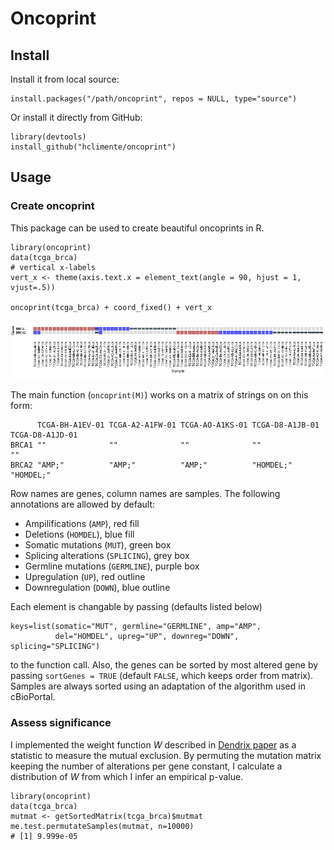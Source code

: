 # Oncoprint

## Install

Install it from local source:

```{r}
install.packages("/path/oncoprint", repos = NULL, type="source")
```

Or install it directly from GitHub:

```{r}
library(devtools)
install_github("hclimente/oncoprint")
```

## Usage

### Create oncoprint

This package can be used to create beautiful oncoprints in R. 

```
library(oncoprint)
data(tcga_brca)
# vertical x-labels
vert_x <- theme(axis.text.x = element_text(angle = 90, hjust = 1, vjust=.5))

oncoprint(tcga_brca) + coord_fixed() + vert_x
```

![oncoprint-example](oncoprint-example.png)

The main function (`oncoprint(M)`) works on a matrix of strings on on this form: 

```
      TCGA-BH-A1EV-01 TCGA-A2-A1FW-01 TCGA-AO-A1KS-01 TCGA-D8-A1JB-01 TCGA-D8-A1JD-01
BRCA1 ""              ""              ""              ""              ""             
BRCA2 "AMP;"          "AMP;"          "AMP;"          "HOMDEL;"       "HOMDEL;"      
```

Row names are genes, column names are samples. The following annotations are allowed by default: 

* Ampilifications (`AMP`), red fill
* Deletions (`HOMDEL`), blue fill
* Somatic mutations (`MUT`), green box
* Splicing alterations (`SPLICING`), grey box
* Germline mutations (`GERMLINE`), purple box
* Upregulation (`UP`), red outline
* Downregulation (`DOWN`), blue outline

Each element is changable by passing (defaults listed below)

```
keys=list(somatic="MUT", germline="GERMLINE", amp="AMP", 
          del="HOMDEL", upreg="UP", downreg="DOWN", splicing="SPLICING")
```

to the function call. Also, the genes can be sorted by most altered gene by passing `sortGenes = TRUE` (default `FALSE`, which keeps order from matrix). Samples are always sorted using an adaptation of the algorithm used in cBioPortal. 

### Assess significance

I implemented the weight function *W* described in [Dendrix paper](http://www.ncbi.nlm.nih.gov/pubmed/21653252) as a statistic to measure the mutual exclusion. By permuting the mutation matrix keeping the number of alterations per gene constant, I calculate a distribution of *W* from which I infer an empirical p-value.

```
library(oncoprint)
data(tcga_brca)
mutmat <- getSortedMatrix(tcga_brca)$mutmat
me.test.permutateSamples(mutmat, n=10000)
# [1] 9.999e-05
```